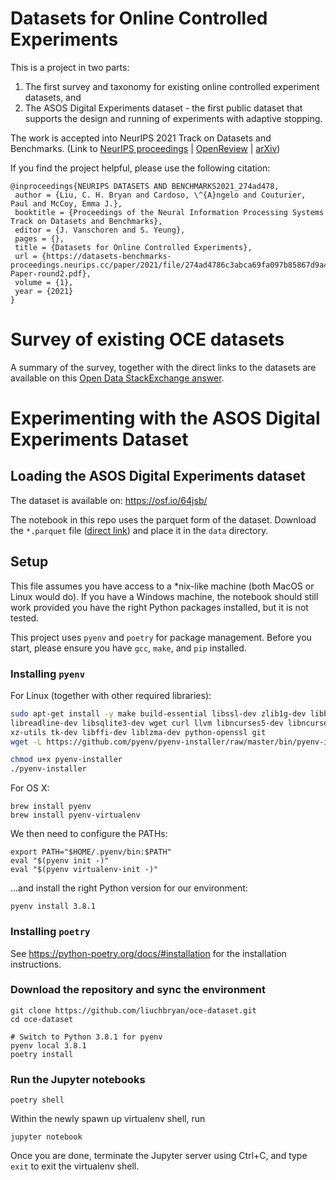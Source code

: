 # Datasets for Online Controlled Experiments

This is a project in two parts:
1. The first survey and taxonomy for existing online controlled experiment datasets, and
2. The ASOS Digital Experiments dataset - the first public dataset that supports the design and running of experiments with adaptive stopping.

The work is accepted into NeurIPS 2021 Track on Datasets and Benchmarks. (Link to [NeurIPS proceedings](https://datasets-benchmarks-proceedings.neurips.cc/paper/2021/hash/274ad4786c3abca69fa097b85867d9a4-Abstract-round2.html) | [OpenReview](https://openreview.net/forum?id=79shW3z5Eaq) | [arXiv](https://arxiv.org/abs/2111.10198))

If you find the project helpful, please use the following citation:
```
@inproceedings{NEURIPS DATASETS AND BENCHMARKS2021_274ad478,
 author = {Liu, C. H. Bryan and Cardoso, \^{A}ngelo and Couturier, Paul and McCoy, Emma J.},
 booktitle = {Proceedings of the Neural Information Processing Systems Track on Datasets and Benchmarks},
 editor = {J. Vanschoren and S. Yeung},
 pages = {},
 title = {Datasets for Online Controlled Experiments},
 url = {https://datasets-benchmarks-proceedings.neurips.cc/paper/2021/file/274ad4786c3abca69fa097b85867d9a4-Paper-round2.pdf},
 volume = {1},
 year = {2021}
}
```

# Survey of existing OCE datasets

A summary of the survey, together with the direct links to the datasets are available on this [Open Data StackExchange answer](https://opendata.stackexchange.com/a/20117/30576).


# Experimenting with the ASOS Digital Experiments Dataset

## Loading the ASOS Digital Experiments dataset

The dataset is available on: https://osf.io/64jsb/

The notebook in this repo uses the parquet form of the dataset. Download the `*.parquet` file ([direct link](https://osf.io/62t7f/download)) and place it in the `data` directory.

## Setup
This file assumes you have access to a \*nix-like machine (both MacOS or
Linux would do). If you have a Windows machine, the notebook should still work
provided you have the right Python packages installed, but it is not tested.

This project uses `pyenv` and `poetry` for package management.
Before you start, please ensure you have `gcc`, `make`, and `pip` installed.

### Installing `pyenv`

For Linux (together with other required libraries):

``` bash
sudo apt-get install -y make build-essential libssl-dev zlib1g-dev libbz2-dev \
libreadline-dev libsqlite3-dev wget curl llvm libncurses5-dev libncursesw5-dev \
xz-utils tk-dev libffi-dev liblzma-dev python-openssl git
wget -L https://github.com/pyenv/pyenv-installer/raw/master/bin/pyenv-installer | bash

chmod u+x pyenv-installer
./pyenv-installer
```

For OS X:
```
brew install pyenv
brew install pyenv-virtualenv
```

We then need to configure the PATHs:
```
export PATH="$HOME/.pyenv/bin:$PATH"
eval "$(pyenv init -)"
eval "$(pyenv virtualenv-init -)"
```

...and install the right Python version for our environment:
```
pyenv install 3.8.1
```

### Installing `poetry`
See https://python-poetry.org/docs/#installation for the installation instructions.

### Download the repository and sync the environment
```
git clone https://github.com/liuchbryan/oce-dataset.git
cd oce-dataset  

# Switch to Python 3.8.1 for pyenv
pyenv local 3.8.1
poetry install
```

### Run the Jupyter notebooks  
```
poetry shell
```

Within the newly spawn up virtualenv shell, run
```
jupyter notebook
```

Once you are done, terminate the Jupyter server using Ctrl+C, and type `exit` to exit the virtualenv shell.  
